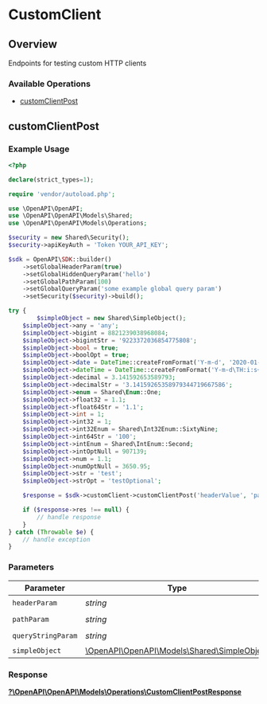 # CustomClient


## Overview

Endpoints for testing custom HTTP clients

### Available Operations

* [customClientPost](#customclientpost)

## customClientPost

### Example Usage

```php
<?php

declare(strict_types=1);

require 'vendor/autoload.php';

use \OpenAPI\OpenAPI;
use \OpenAPI\OpenAPI\Models\Shared;
use \OpenAPI\OpenAPI\Models\Operations;

$security = new Shared\Security();
$security->apiKeyAuth = 'Token YOUR_API_KEY';

$sdk = OpenAPI\SDK::builder()
    ->setGlobalHeaderParam(true)
    ->setGlobalHiddenQueryParam('hello')
    ->setGlobalPathParam(100)
    ->setGlobalQueryParam('some example global query param')
    ->setSecurity($security)->build();

try {
        $simpleObject = new Shared\SimpleObject();
    $simpleObject->any = 'any';
    $simpleObject->bigint = 8821239038968084;
    $simpleObject->bigintStr = '9223372036854775808';
    $simpleObject->bool = true;
    $simpleObject->boolOpt = true;
    $simpleObject->date = DateTime::createFromFormat('Y-m-d', '2020-01-01');
    $simpleObject->dateTime = DateTime::createFromFormat('Y-m-d\TH:i:s+', '2020-01-01T00:00:00.001Z');
    $simpleObject->decimal = 3.141592653589793;
    $simpleObject->decimalStr = '3.14159265358979344719667586';
    $simpleObject->enum = Shared\Enum::One;
    $simpleObject->float32 = 1.1;
    $simpleObject->float64Str = '1.1';
    $simpleObject->int = 1;
    $simpleObject->int32 = 1;
    $simpleObject->int32Enum = Shared\Int32Enum::SixtyNine;
    $simpleObject->int64Str = '100';
    $simpleObject->intEnum = Shared\IntEnum::Second;
    $simpleObject->intOptNull = 907139;
    $simpleObject->num = 1.1;
    $simpleObject->numOptNull = 3650.95;
    $simpleObject->str = 'test';
    $simpleObject->strOpt = 'testOptional';

    $response = $sdk->customClient->customClientPost('headerValue', 'pathValue', 'queryValue', $simpleObject);

    if ($response->res !== null) {
        // handle response
    }
} catch (Throwable $e) {
    // handle exception
}
```

### Parameters

| Parameter                                                                          | Type                                                                               | Required                                                                           | Description                                                                        | Example                                                                            |
| ---------------------------------------------------------------------------------- | ---------------------------------------------------------------------------------- | ---------------------------------------------------------------------------------- | ---------------------------------------------------------------------------------- | ---------------------------------------------------------------------------------- |
| `headerParam`                                                                      | *string*                                                                           | :heavy_check_mark:                                                                 | N/A                                                                                | headerValue                                                                        |
| `pathParam`                                                                        | *string*                                                                           | :heavy_check_mark:                                                                 | N/A                                                                                | pathValue                                                                          |
| `queryStringParam`                                                                 | *string*                                                                           | :heavy_check_mark:                                                                 | N/A                                                                                | queryValue                                                                         |
| `simpleObject`                                                                     | [\OpenAPI\OpenAPI\Models\Shared\SimpleObject](../../Models/Shared/SimpleObject.md) | :heavy_minus_sign:                                                                 | N/A                                                                                |                                                                                    |


### Response

**[?\OpenAPI\OpenAPI\Models\Operations\CustomClientPostResponse](../../Models/Operations/CustomClientPostResponse.md)**

